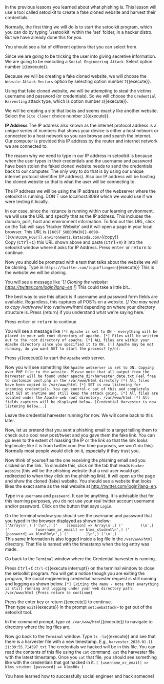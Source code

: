In the previous lessons you learned about what phishing is. This lesson will use a tool called setoolkit to create a fake cloned website and harvest their credentials.  

Normally, the first thing we will do is to start the setoolkit program, which you can do  by typing './setoolkit' within the 'set' folder, in a hacker distro. But we have already done this for you.  

You should see a list of different options that you can select from.  

Since we are going to be tricking the user into giving secretive information. We are going to be executing a `Social Engineering Attack`. Select option number `1`{{execute}}.  

Because we will be creating a fake cloned website, we will choose the `Website Attack Vectors` option by selecting option number  `2`{{execute}}.    

Using that fake cloned website, we will be attempting to steal the victims username and password (or credentials). So we will choose the `Credential Harvesting` attack type, which is option number `3`{{execute}}.  

We will be creating a site that looks and seems exactly like another website. Select the `Site Cloner` choice number `2`{{execute}}.  

__IP Address__
The IP address also known as the internet protocol address is a unique series of numbers that shows your device is either a host network or connected to a host network so you can browse and search the internet. Our computer is provided this IP address by the router and internet network we are connected to.  

The reason why we need to type in our IP address in setoolkit is because when the user types in their credentials and the username and password have been stolen the faked cloned website needs to send the credentials back to our computer. The only way to do that is by using our unique internet protocol identifier (IP address). Also our IP address will be hosting the cloned website so that is what the user will be connecting to.  

The IP address we will be using the IP address of the webserver where the setoolkit is running. DON'T use localhost:8099 which we would use if we were testing it locally.  

In our case, since the instance is running within our learning environment, we will use the URL and specify that as the IP address. This includes the domain, port, host and environment information. To find out this URL, click on the Tab will says 'Hacker Website' and it will open a page in your local browser. This URL is `[[HOST_SUBDOMAIN]]-8099-[[KATACODA_HOST]].environments.katacoda.com/`{{copy}}  
Copy (<kbd>Ctrl</kbd>+<kbd>C</kbd>) this URL shown above and paste (<kbd>Ctrl</kbd>+<kbd>V</kbd>) it into the setoolkit window where it asks for IP Address.
Press <kbd>enter</kbd> or <kbd>return</kbd> to continue.  

Now you should be prompted with a text that talks about the website we will be cloning. Type in `https://twitter.com/login?lang=en`{{execute}} This is the website we will be cloning.  

You will see a message like `[*] Cloning the website: https://twitter.com/login?lang=en
[*] This could take a little bit...

The best way to use this attack is if username and password form
fields are available. Regardless, this captures all POSTs on a website.
[*] You may need to copy /var/www/* into /var/www/html depending on where your directory structure is.
Press {return} if you understand what we're saying here.`  

Press <kbd>enter</kbd> or <kbd>return</kbd> to continue.  

You will see a message like `[*] Apache is set to ON - everything will be placed in your web root directory of apache.
[*] Files will be written out to the root directory of apache.
[*] ALL files are within your Apache directory since you specified it to ON.
[!] Apache may be not running, do you want SET to start the process? [y/n]:`  

Press `y`{{execute}} to start the `Apache` web server.  

Now you will see something like `Apache webserver is set to ON. Copying over PHP file to the website.
Please note that all output from the harvester will be found under apache_dir/harvester_date.txt
Feel free to customize post.php in the /var/www/html directory
[*] All files have been copied to /var/www/html
[*] SET is now listening for incoming credentials. You can control-c out of this and completely exit SET at anytime and still keep the attack going.
[*] All files are located under the Apache web root directory: /var/www/html
[*] All fields captures will be displayed below.
[Credential Harvester is now listening below...]`  

Leave the credential harvester running for now. We will come back to this later.  

Now, let us pretend that you sent a phishing email to a target telling them to check out a cool new post/tweet and you gave them the fake link. You can go even to the extent of masking the IP or the link so that the link looks legitimate; like it is from twitter.com (For time purposes, we won't do this). Normally most people would click on it, especially if they trust you.  

Now think of yourself as the one receiving the phishing email and you clicked on the link. To simulate this, click on the tab that reads `Hacker Website` (this will be the phishing website that a real user would get redirected to when they click on the phishing link). It will open up the page and show the cloned (fake) website. You should see a website that looks likes the exact same as the real website at http://twitter.com/login?lang=en.  

Type in a `username` and `password`. It can be anything. It is advisable that for this learning purposes, you do not use your real twitter account username and/or password. Click on the button that says `Login`.  

On the terminal window you should see the username and password that you typed in the browser displayed as shown below:  
`('Array\n',)
('(\n',)
('    [session] => Array\n',)
('        (\n',)
('            [username_or_email] => klms_student\n',)
('            [password] => klmsR0x\n',)
('        )\n',)
('\n',)
`  
This same information is also logged inside a log file in the `/var/www/html` directory. That file is named with the timestamp when the log entry was made.  

Go back to the `Terminal` window where the Credential harvester is running.  

Press <kbd>Ctrl</kbd>+<kbd>C</kbd> `Ctrl-C`{{execute interrupt}} on the terminal window to close the setoolkit program. You will get a notice though you are exiting the program, the social engineering credential harvester request is still running and logging as shown below. `[*] Exiting the menu - note that everything is still running and logging under your web directory path: /var/www/html
{Press return to continue}`  

Press the enter key or return {{execute}} to continue.  
Then type `exit`{{execute}} in the prompt `set:webattack>` to get out of the setoolkit tool.  

In the command prompt, type `cd /var/www/html`{{execute}} to navigate to directory where the log files are.  

Now go back to the `Terminal` window. Type `ls -la`{{execute}} and see that there is a harvester file with a new timestamp. E.g., `harvester_2020-01-11 21:39:55.714597.txt` The credentials we hacked will be in this file. You can read the contents of this file using the `cat` command. `cat` the harvester file with the latest timestamp. Once you `cat` that file, you should see something like with the credentials that got hacked in it.
`(
    [username_or_email] => klms_student
    [password] => klmsR0x
)`  

You have learned how to successfully social engineer and hack someone!  

